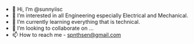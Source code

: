 - 👋 Hi, I’m @sunnyiisc
- 👀 I’m interested in all Engineering especially Electrical and Mechanical.
- 🌱 I’m currently learning everything that is technical.
- 💞️ I’m looking to collaborate on ...
- 📫 How to reach me - spnthsen@gmail.com

<!---
sunnyiisc/sunnyiisc is a ✨ special ✨ repository because its `README.md` (this file) appears on your GitHub profile.
You can click the Preview link to take a look at your changes.
--->
